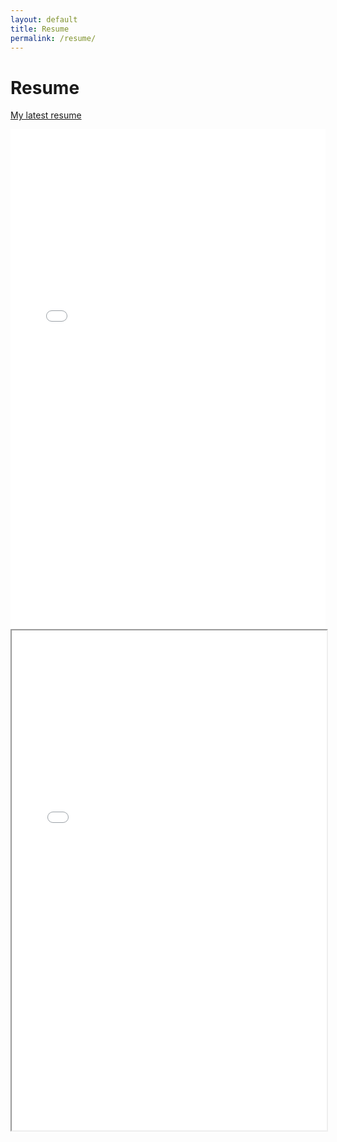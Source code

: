 ```yaml
---
layout: default
title: Resume
permalink: /resume/
---
```


# Resume

[My latest resume](https://drive.google.com/file/d/1LgCzt9GbBFPM1-s3BHqhTQkd28NHsq2-/view?usp=drive_link)


<embed src="content/assets/Resume_control.pdf" type="application/pdf" width="100%" height="800px" />

<iframe src="content/assets/resume.pdf" width="100%" height="800px"></iframe>
